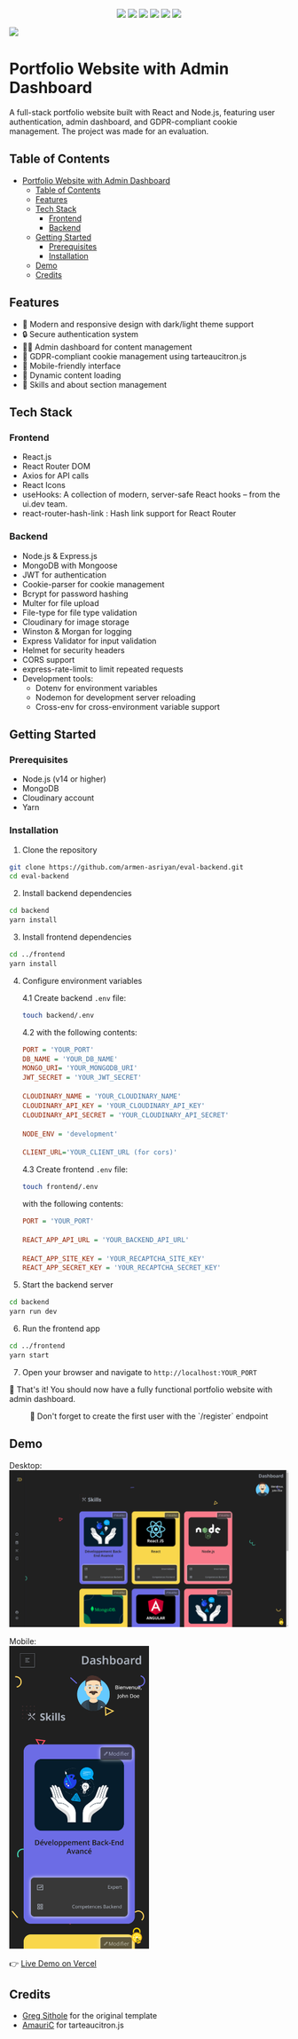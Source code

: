 <p align="center" >
  <img src="https://img.shields.io/badge/MongoDB-4EA94B?style=for-the-badge&logo=mongodb&logoColor=white">
  <img src="https://img.shields.io/badge/Express%20js-000000?style=for-the-badge&logo=express&logoColor=white">
  <img src="https://img.shields.io/badge/React-20232A?style=for-the-badge&logo=react&logoColor=61DAFB">
  <img src="https://img.shields.io/badge/Node%20js-339933?style=for-the-badge&logo=nodedotjs&logoColor=white">
  <img src="https://img.shields.io/badge/Render-46E3B7?style=for-the-badge&logo=render&logoColor=white">
  <img src="https://img.shields.io/badge/Vercel-000000?style=for-the-badge&logo=vercel&logoColor=white">
</p>

 <img src="https://img.shields.io/github/last-commit/armen-asriyan/eval-backend">

# Portfolio Website with Admin Dashboard

A full-stack portfolio website built with React and Node.js, featuring user authentication, admin dashboard, and GDPR-compliant cookie management. The project was made for an evaluation.

## Table of Contents

- [Portfolio Website with Admin Dashboard](#portfolio-website-with-admin-dashboard)
  - [Table of Contents](#table-of-contents)
  - [Features](#features)
  - [Tech Stack](#tech-stack)
    - [Frontend](#frontend)
    - [Backend](#backend)
  - [Getting Started](#getting-started)
    - [Prerequisites](#prerequisites)
    - [Installation](#installation)
  - [Demo](#demo)
  - [Credits](#credits)

## Features

- 🎨 Modern and responsive design with dark/light theme support
- 🔒 Secure authentication system
- 👩‍💼 Admin dashboard for content management
- 🍪 GDPR-compliant cookie management using tarteaucitron.js
- 📱 Mobile-friendly interface
- 🔄 Dynamic content loading
- 📝 Skills and about section management

## Tech Stack

### Frontend

- React.js
- React Router DOM
- Axios for API calls
- React Icons
- useHooks: A collection of modern, server-safe React hooks – from the ui.dev team.
- react-router-hash-link : Hash link support for React Router

### Backend

- Node.js & Express.js
- MongoDB with Mongoose
- JWT for authentication
- Cookie-parser for cookie management
- Bcrypt for password hashing
- Multer for file upload
- File-type for file type validation
- Cloudinary for image storage
- Winston & Morgan for logging
- Express Validator for input validation
- Helmet for security headers
- CORS support
- express-rate-limit to limit repeated requests
- Development tools:
  - Dotenv for environment variables
  - Nodemon for development server reloading
  - Cross-env for cross-environment variable support

## Getting Started

### Prerequisites

- Node.js (v14 or higher)
- MongoDB
- Cloudinary account
- Yarn

### Installation

1. Clone the repository

```bash
git clone https://github.com/armen-asriyan/eval-backend.git
cd eval-backend
```

2. Install backend dependencies

```bash
cd backend
yarn install
```

3. Install frontend dependencies

```bash
cd ../frontend
yarn install
```

4. Configure environment variables

   4.1 Create backend `.env` file:

   ```bash
   touch backend/.env
   ```

   4.2 with the following contents:

   ```ini
   PORT = 'YOUR_PORT'
   DB_NAME = 'YOUR_DB_NAME'
   MONGO_URI= 'YOUR_MONGODB_URI'
   JWT_SECRET = 'YOUR_JWT_SECRET'

   CLOUDINARY_NAME = 'YOUR_CLOUDINARY_NAME'
   CLOUDINARY_API_KEY = 'YOUR_CLOUDINARY_API_KEY'
   CLOUDINARY_API_SECRET = 'YOUR_CLOUDINARY_API_SECRET'

   NODE_ENV = 'development'

   CLIENT_URL='YOUR_CLIENT_URL (for cors)'
   ```

   4.3 Create frontend `.env` file:

   ```bash
   touch frontend/.env
   ```

   with the following contents:

   ```ini
   PORT = 'YOUR_PORT'

   REACT_APP_API_URL = 'YOUR_BACKEND_API_URL'

   REACT_APP_SITE_KEY = 'YOUR_RECAPTCHA_SITE_KEY'
   REACT_APP_SECRET_KEY = 'YOUR_RECAPTCHA_SECRET_KEY'
   ```

5. Start the backend server

```bash
cd backend
yarn run dev
```

6. Run the frontend app

```bash
cd ../frontend
yarn start
```

7. Open your browser and navigate to `http://localhost:YOUR_PORT`

🚀 That's it! You should now have a fully functional portfolio website with admin dashboard.

<p align="center">📌 Don't forget to create the first user with the `/register` endpoint</p>

## Demo

<p>
    Desktop:
    <br/>
    <img src="./documentation/desktop-screenshot.png">
</p>

<p>
    Mobile:
    <br/>
    <img src="./documentation/mobile-screenshot.png" width="50%">
</p>

👉 [Live Demo on Vercel](https://eval-backend.vercel.app/)

## Credits

- [Greg Sithole](https://github.com/GregSithole/gregsithole-react-portfolio) for the original template
- [AmauriC](https://github.com/AmauriC) for tarteaucitron.js
